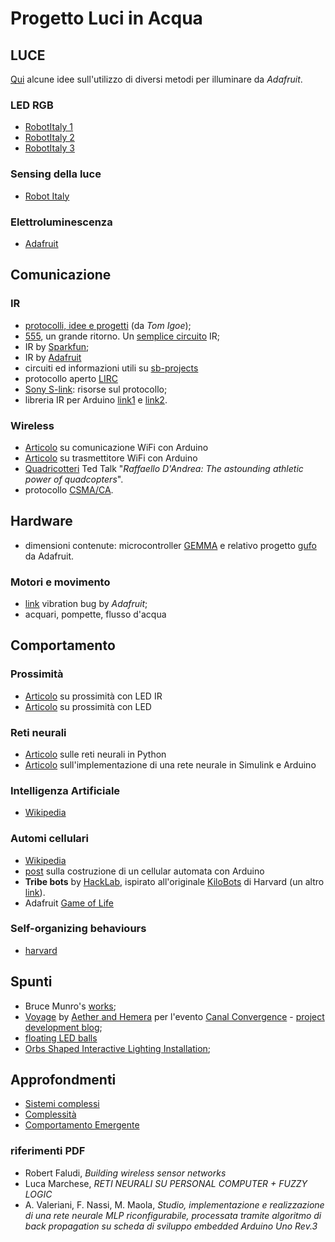 # Progetto Luci in Acqua
 
## LUCE

[Qui](https://learn.adafruit.com/lets-put-leds-in-things/soldering?view=all) alcune idee sull'utilizzo di diversi metodi per illuminare da _Adafruit_.

### LED RGB

* [RobotItaly 1](http://www.gioblu.com/tutorials/sensori/59-sensore-prossimita-led)
* [RobotItaly 2](http://www.robot-italy.com/en/neopixel-jewel-7-x-ws2812-5050-rgb-led-with-integrated-drivers.html)
* [RobotItaly 3](http://www.robot-italy.com/en/2549-addressable-rgb-60-led-strip-5v-1m-ws2812b.html)

### Sensing della luce

* [Robot Italy](http://www.robot-italy.com/it/catalogsearch/result/?q=TCS34725)

### Elettroluminescenza

* [Adafruit](https://learn.adafruit.com/el-wire/soldering-to-el-wire)

## Comunicazione

### IR

* [protocolli, idee e progetti](http://www.epanorama.net/links/irremote.html) (da _Tom Igoe_);
* [555](http://www.robotroom.com/Infrared555.html), un grande ritorno. Un [semplice circuito](http://www.reconnsworld.com/ir_ultrasonic_basicirdetectemit.html) IR;
* IR by [Sparkfun](https://learn.sparkfun.com/tutorials/ir-communication);
* IR by [Adafruit](https://learn.adafruit.com/ir-sensor/overview)
* circuiti ed informazioni utili su [sb-projects](http://www.sbprojects.com/knowledge/ir/index.php)
* protocollo aperto [LIRC](http://www.lirc.org/)
* [Sony S-link](http://www.brian-patti.com/s-link/): risorse sul protocollo;
* libreria IR per Arduino [link1](https://github.com/z3t0/Arduino-IRremote) e [link2](http://z3t0.github.io/Arduino-IRremote/).

### Wireless

* [Articolo](http://ismanettoneblog.altervista.org/blog/lezione-12-comunicazioni-wireless-low-cost-arduino/?doing_wp_cron=1484755254.4665460586547851562500) su comunicazione WiFi con Arduino 
* [Articolo](http://pezzato.net/2013/07/arduino-wireless-economico-con-nrf24l01-plus.html) su trasmettitore WiFi con Arduino 
* [Quadricotteri](http://www.ted.com/talks/raffaello_d_andrea_the_astounding_athletic_power_of_quadcopters) Ted Talk "_Raffaello D'Andrea: The astounding athletic power of quadcopters_".
* protocollo [CSMA/CA](https://it.wikipedia.org/wiki/CSMA/CA).

## Hardware

* dimensioni contenute: microcontroller [GEMMA](https://www.adafruit.com/gemma) e relativo progetto [gufo](https://learn.adafruit.com/chirping-plush-owl-toy?embeds=allow) da Adafruit.

### Motori e movimento

* [link](https://learn.adafruit.com/vibro-bugz/materials?view=all) vibration bug by _Adafruit_;
* acquari, pompette, flusso d'acqua


## Comportamento

### Prossimità

* [Articolo](http://www.gioblu.com/tutorials/sensori/176-sensore-ir-led-arduino-processing) su prossimità con LED IR
* [Articolo](http://www.gioblu.com/tutorials/sensori/59-sensore-prossimita-led) su prossimità con LED

### Reti neurali

* [Articolo](http://digitaljunky.io/playing-around-with-neural-networks-python-version/) sulle reti neurali in Python
* [Articolo](http://it.emcelettronica.com/?s=rete) sull'implementazione di una rete neurale in Simulink e Arduino

### Intelligenza Artificiale

* [Wikipedia](https://it.wikipedia.org/wiki/Intelligenza_artificiale)

### Automi cellulari

* [Wikipedia](https://it.wikipedia.org/wiki/Automa_cellulare)
* [post](https://blog.arduino.cc/2016/03/07/an-arduino-based-cellular-automata-with-oled-monitor/) sulla costruzione di un cellular automata con Arduino
* **Tribe bots** by [HackLab](http://dev.hacklabterni.org/projects/tribebot), ispirato all'originale [KiloBots](http://www.eecs.harvard.edu/ssr/projects/progSA/kilobot.html) di Harvard (un altro [link](https://www.kilobotics.com/)).
* Adafruit [Game of Life](https://learn.adafruit.com/game-of-life/preparation?embeds=allow&view=all)

### Self-organizing behaviours

* [harvard](http://www.eecs.harvard.edu/ssr/publications/)

## Spunti

* Bruce Munro's [works](http://www.brucemunro.co.uk/work/installations/);
* [Voyage](http://www.scottsdalepublicart.org/temporary-art/voyage) by [Aether and Hemera](http://www.aether-hemera.com/) per l'evento [Canal Convergence](http://scottsdalepublicart.org/events/canal-convergence-water-art-light-cycle-2#artists) - [project development blog](http://www.aether-hemera.com/Blog/2012/12/19?Id=Voyage__a_journey_into_imagination);
* [floating LED balls](http://www.catinwater.com/2012/09/04/100000-led-balls-floating-down-a-river-in-japan/)
* [Orbs Shaped Interactive Lighting Installation](http://forum.xcitefun.net/orbs-shaped-interactive-lighting-installation-t53441.html);

## Approfondmenti

* [Sistemi complessi](https://it.wikipedia.org/wiki/Sistema_complesso)
* [Complessità](https://it.wikipedia.org/wiki/Epistemologia_della_complessit%C3%A0)
* [Comportamento Emergente](https://it.wikipedia.org/wiki/Comportamento_emergente)

### riferimenti PDF

* Robert Faludi, *Building wireless sensor networks*
* Luca Marchese, *RETI NEURALI SU PERSONAL COMPUTER + FUZZY LOGIC*
* A. Valeriani, F. Nassi, M. Maola, *Studio, implementazione e realizzazione di una rete neurale MLP riconfigurabile, processata tramite algoritmo di back propagation su scheda di sviluppo embedded Arduino Uno Rev.3*


